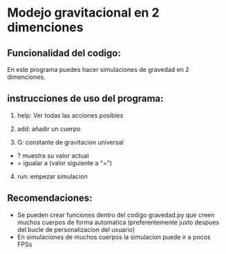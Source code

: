 # Modejo gravitacional en 2 dimenciones

## Funcionalidad del codigo:
En este programa puedes hacer simulaciones de gravedad en 2 dimenciones.

## instrucciones de uso del programa:
1. help: Ver todas las acciones posibles

2. add: añadir un cuerpo

3. G: constante de gravitacion universal
	
  - ? muestra su valor actual
  - = igualar a (valor siguiente a \"=\")

4.  run: empezar simulacion

## Recomendaciones:
- Se pueden crear funciones dentro del codigo gravedad.py que creen muchos cuerpos de forma automatica (preferentemente justo despues del bucle de personalizacion del usuario)
- En simulaciones de muchos cuerpos la simulacion puede ir a pocos FPSs
